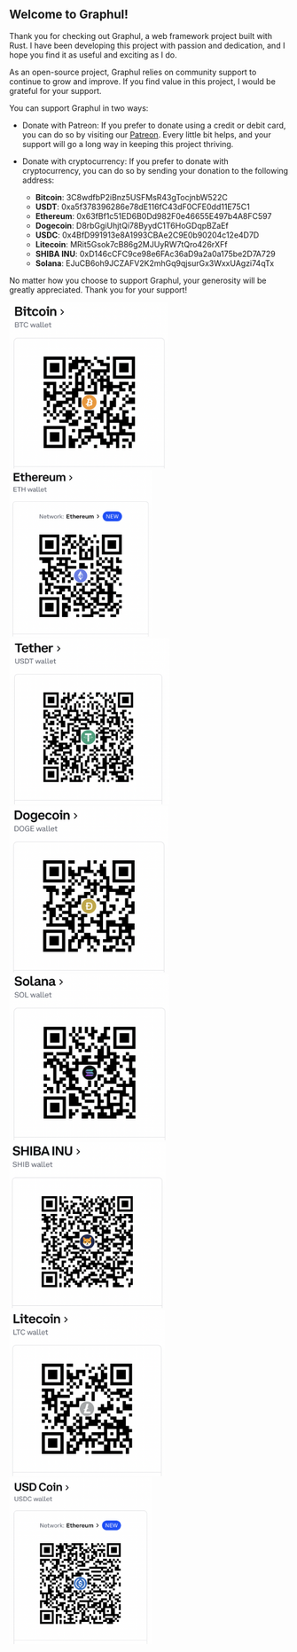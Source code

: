 ## Welcome to Graphul!

Thank you for checking out Graphul, a web framework project built with Rust. I have been developing this project with passion and dedication, and I hope you find it as useful and exciting as I do.

As an open-source project, Graphul relies on community support to continue to grow and improve. If you find value in this project, I would be grateful for your support.

You can support Graphul in two ways:

- Donate with Patreon: If you prefer to donate using a credit or debit card, you can do so by visiting our [Patreon](https://www.patreon.com/samuelbonilla). Every little bit helps, and your support will go a long way in keeping this project thriving.

- Donate with cryptocurrency: If you prefer to donate with cryptocurrency, you can do so by sending your donation to the following address:

    - **Bitcoin**:   3C8wdfbP2iBnz5USFMsR43gTocjnbW522C
    - **USDT**:      0xa5f378396286e78dE116fC43dF0CFE0dd11E75C1
    - **Ethereum**:  0x63fBf1c51ED6B0Dd982F0e46655E497b4A8FC597
    - **Dogecoin**:  D8rbGgiUhjtQi78ByydC1T6HoGDqpBZaEf
    - **USDC**:      0x4BfD991913e8A1993CBAe2C9E0b90204c12e4D7D
    - **Litecoin**:  MRit5Gsok7cB86g2MJUyRW7tQro426rXFf
    - **SHIBA INU**: 0xD146cCFC9ce98e6FAc36aD9a2a0a175be2D7A729
    - **Solana**:    EJuCB6oh9JCZAFV2K2mhGq9qjsurGx3WxxUAgzi74qTx

No matter how you choose to support Graphul, your generosity will be greatly appreciated. Thank you for your support!

<img alt="Bitcoin" height="300" src="./img/bitcoin.png">
<img alt="Ethereum" height="300" src="./img/ethereum.png">
<img alt="USDT" height="300" src="./img/usdt.png">
<img alt="DogeCoin" height="300" src="./img/dogecoin.png">
<img alt="Solana" height="300" src="./img/solana.png">
<img alt="Shiba" height="300" src="./img/shiba.png">
<img alt="Litecoin" height="300" src="./img/litecoin.png">
<img alt="USDC" height="300" src="./img/usdc.png">

